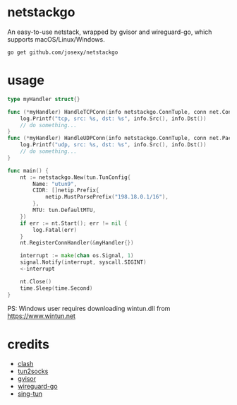 # netstackgo
An easy-to-use netstack, wrapped by gvisor and wireguard-go, which supports macOS/Linux/Windows.

```shell
go get github.com/josexy/netstackgo
```

# usage

```go
type myHandler struct{}

func (*myHandler) HandleTCPConn(info netstackgo.ConnTuple, conn net.Conn) {
	log.Printf("tcp, src: %s, dst: %s", info.Src(), info.Dst())
	// do something...
}
func (*myHandler) HandleUDPConn(info netstackgo.ConnTuple, conn net.PacketConn) {
	log.Printf("udp, src: %s, dst: %s", info.Src(), info.Dst())
	// do something...
}

func main() {
	nt := netstackgo.New(tun.TunConfig{
		Name: "utun9",
		CIDR: []netip.Prefix{
			netip.MustParsePrefix("198.18.0.1/16"),
		},
		MTU: tun.DefaultMTU,
	})
	if err := nt.Start(); err != nil {
		log.Fatal(err)
	}
	nt.RegisterConnHandler(&myHandler{})

	interrupt := make(chan os.Signal, 1)
	signal.Notify(interrupt, syscall.SIGINT)
	<-interrupt

	nt.Close()
	time.Sleep(time.Second)
}

```

PS: Windows user requires downloading wintun.dll from https://www.wintun.net

# credits

- [clash](https://github.com/Dreamacro/clash)
- [tun2socks](https://github.com/xjasonlyu/tun2socks)
- [gvisor](https://github.com/google/gvisor)
- [wireguard-go](https://git.zx2c4.com/wireguard-go)
- [sing-tun](https://github.com/SagerNet/sing-tun)
